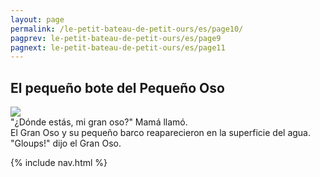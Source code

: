 ```yaml
---
layout: page
permalink: /le-petit-bateau-de-petit-ours/es/page10/
pagprev: le-petit-bateau-de-petit-ours/es/page9
pagnext: le-petit-bateau-de-petit-ours/es/page11
---
```


## El pequeño bote del Pequeño Oso

<img src="{{ site.baseurl }}/img/le-petit-bateau-de-petit-ours/page10.jpg"/>

<div class="childbook-text">
"¿Dónde estás, mi gran oso?" Mamá llamó.
<br />
El Gran Oso y su pequeño barco reaparecieron en la superficie del agua.<br />
"Gloups!" dijo el Gran Oso.
</div>
   
{% include nav.html %}
